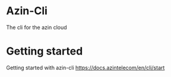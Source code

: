 # Azin-Cli
The cli for the azin cloud

# Getting started

Getting started with azin-cli https://docs.azintelecom/en/cli/start
